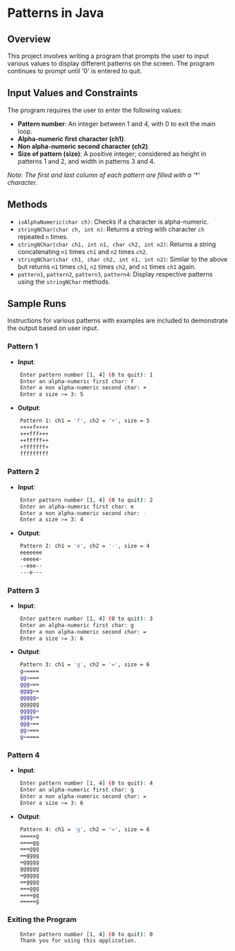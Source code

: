 # Patterns in Java

## Overview
This project involves writing a program that prompts the user to input various values to display different patterns on the screen. The program continues to prompt until '0' is entered to quit.

## Input Values and Constraints
The program requires the user to enter the following values:
- **Pattern number**: An integer between 1 and 4, with 0 to exit the main loop.
- **Alpha-numeric first character (ch1)**.
- **Non alpha-numeric second character (ch2)**.
- **Size of pattern (size)**: A positive integer; considered as height in patterns 1 and 2, and width in patterns 3 and 4.

_Note: The first and last column of each pattern are filled with a '*' character._

## Methods
- `isAlphaNumeric(char ch)`: Checks if a character is alpha-numeric.
- `stringNChar(char ch, int n)`: Returns a string with character `ch` repeated `n` times.
- `stringNChar(char ch1, int n1, char ch2, int n2)`: Returns a string concatenating `n1` times `ch1` and `n2` times `ch2`.
- `stringNChar(char ch1, char ch2, int n1, int n2)`: Similar to the above but returns `n1` times `ch1`, `n2` times `ch2`, and `n1` times `ch1` again.
- `pattern1`, `pattern2`, `pattern3`, `pattern4`: Display respective patterns using the `stringNChar` methods.

## Sample Runs
Instructions for various patterns with examples are included to demonstrate the output based on user input.

### Pattern 1
- **Input**:
``` bash
    Enter pattern number [1, 4] (0 to quit): 1
    Enter an alpha-numeric first char: f
    Enter a non alpha-numeric second char: +
    Enter a size >= 3: 5
```
- **Output**:
``` bash
    Pattern 1: ch1 = 'f', ch2 = '+', size = 5
    ++++f++++
    +++fff+++
    ++fffff++
    +fffffff+
    fffffffff
```

### Pattern 2
- **Input**:
``` bash
    Enter pattern number [1, 4] (0 to quit): 2
    Enter an alpha-numeric first char: e
    Enter a non alpha-numeric second char: -
    Enter a size >= 3: 4
```
- **Output**:
``` bash
    Pattern 2: ch1 = 'e', ch2 = '-', size = 4
    eeeeeee
    -eeeee-
    --eee--
    ---e---
```

### Pattern 3
- **Input**:
``` bash
    Enter pattern number [1, 4] (0 to quit): 3
    Enter an alpha-numeric first char: g
    Enter a non alpha-numeric second char: =
    Enter a size >= 3: 6
```
- **Output**:
``` bash
    Pattern 3: ch1 = 'g', ch2 = '=', size = 6
    g=====
    gg====
    ggg===
    gggg==
    ggggg=
    gggggg
    ggggg=
    gggg==
    ggg===
    gg====
    g=====
```

### Pattern 4
- **Input**:
``` bash
    Enter pattern number [1, 4] (0 to quit): 4
    Enter an alpha-numeric first char: g
    Enter a non alpha-numeric second char: =
    Enter a size >= 3: 6
```
- **Output**:
``` bash
    Pattern 4: ch1 = 'g', ch2 = '=', size = 6
    =====g
    ====gg
    ===ggg
    ==gggg
    =ggggg
    gggggg
    =ggggg
    ==gggg
    ===ggg
    ====gg
    =====g
```

### Exiting the Program
``` bash
    Enter pattern number [1, 4] (0 to quit): 0
    Thank you for using this application.
```






 
